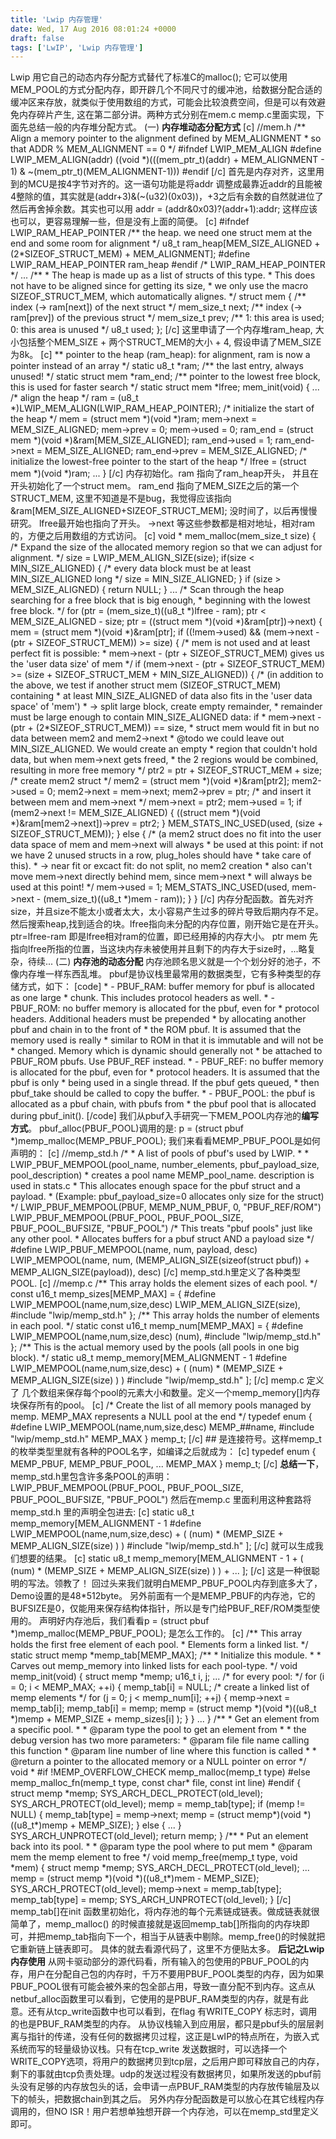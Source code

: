```yaml
---
title: 'Lwip 内存管理'
date: Wed, 17 Aug 2016 08:01:24 +0000
draft: false
tags: ['LwIP', 'Lwip 内存管理']
---
```


Lwip 用它自己的动态内存分配方式替代了标准C的malloc(); 它可以使用MEM\_POOL的方式分配内存，即开辟几个不同尺寸的缓冲池，给数据分配合适的缓冲区来存放，就类似于使用数组的方式，可能会比较浪费空间，但是可以有效避免内存碎片产生, 这在第二部分讲。两种方式分别在mem.c memp.c里面实现，下面先总结一般的内存堆分配方式。 (一) **内存堆动态分配方式** \[c\] //mem.h /\*\* Align a memory pointer to the alignment defined by MEM\_ALIGNMENT \* so that ADDR % MEM\_ALIGNMENT == 0 \*/ #ifndef LWIP\_MEM\_ALIGN #define LWIP\_MEM\_ALIGN(addr) ((void \*)(((mem\_ptr\_t)(addr) + MEM\_ALIGNMENT - 1) & ~(mem\_ptr\_t)(MEM\_ALIGNMENT-1))) #endif \[/c\] 首先是内存对齐，这里用到的MCU是按4字节对齐的。这一语句功能是将addr 调整成最靠近addr的且能被4整除的值，其实就是(addr+3)&(~(u32)(0x03))，+3之后有余数的自然就进位了然后再舍掉余数。其实也可以用 addr = (addr&0x03)?(addr+1):addr; 这样应该也可以，更容易理解一些，但是没有上面的简便。 \[c\] #ifndef LWIP\_RAM\_HEAP\_POINTER /\*\* the heap. we need one struct mem at the end and some room for alignment \*/ u8\_t ram\_heap\[MEM\_SIZE\_ALIGNED + (2\*SIZEOF\_STRUCT\_MEM) + MEM\_ALIGNMENT\]; #define LWIP\_RAM\_HEAP\_POINTER ram\_heap #endif /\* LWIP\_RAM\_HEAP\_POINTER \*/ ... /\*\* \* The heap is made up as a list of structs of this type. \* This does not have to be aligned since for getting its size, \* we only use the macro SIZEOF\_STRUCT\_MEM, which automatically alignes. \*/ struct mem { /\*\* index (-> ram\[next\]) of the next struct \*/ mem\_size\_t next; /\*\* index (-> ram\[prev\]) of the previous struct \*/ mem\_size\_t prev; /\*\* 1: this area is used; 0: this area is unused \*/ u8\_t used; }; \[/c\] 这里申请了一个内存堆ram\_heap, 大小包括整个MEM\_SIZE + 两个STRUCT\_MEM的大小 + 4, 假设申请了MEM\_SIZE 为8k。 \[c\] \*\* pointer to the heap (ram\_heap): for alignment, ram is now a pointer instead of an array \*/ static u8\_t \*ram; /\*\* the last entry, always unused! \*/ static struct mem \*ram\_end; /\*\* pointer to the lowest free block, this is used for faster search \*/ static struct mem \*lfree; mem\_init(void) { ... /\* align the heap \*/ ram = (u8\_t \*)LWIP\_MEM\_ALIGN(LWIP\_RAM\_HEAP\_POINTER); /\* initialize the start of the heap \*/ mem = (struct mem \*)(void \*)ram; mem->next = MEM\_SIZE\_ALIGNED; mem->prev = 0; mem->used = 0; ram\_end = (struct mem \*)(void \*)&ram\[MEM\_SIZE\_ALIGNED\]; ram\_end->used = 1; ram\_end->next = MEM\_SIZE\_ALIGNED; ram\_end->prev = MEM\_SIZE\_ALIGNED; /\* initialize the lowest-free pointer to the start of the heap \*/ lfree = (struct mem \*)(void \*)ram; ... } \[/c\] 内存初始化。ram 指向了ram\_heap开头， 并且在开头初始化了一个struct mem。 ram\_end 指向了MEM\_SIZE之后的第一个STRUCT\_MEM, 这里不知道是不是bug，我觉得应该指向&ram\[MEM\_SIZE\_ALIGNED+SIZEOF\_STRUCT\_MEM\]; 没时间了，以后再慢慢研究。 lfree最开始也指向了开头。 ->next 等这些参数都是相对地址，相对ram的，方便之后用数组的方式访问。 \[c\] void \* mem\_malloc(mem\_size\_t size) { /\* Expand the size of the allocated memory region so that we can adjust for alignment. \*/ size = LWIP\_MEM\_ALIGN\_SIZE(size); if(size < MIN\_SIZE\_ALIGNED) { /\* every data block must be at least MIN\_SIZE\_ALIGNED long \*/ size = MIN\_SIZE\_ALIGNED; } if (size > MEM\_SIZE\_ALIGNED) { return NULL; } ... /\* Scan through the heap searching for a free block that is big enough, \* beginning with the lowest free block. \*/ for (ptr = (mem\_size\_t)((u8\_t \*)lfree - ram); ptr < MEM\_SIZE\_ALIGNED - size; ptr = ((struct mem \*)(void \*)&ram\[ptr\])->next) { mem = (struct mem \*)(void \*)&ram\[ptr\]; if ((!mem->used) && (mem->next - (ptr + SIZEOF\_STRUCT\_MEM)) >= size) { /\* mem is not used and at least perfect fit is possible: \* mem->next - (ptr + SIZEOF\_STRUCT\_MEM) gives us the 'user data size' of mem \*/ if (mem->next - (ptr + SIZEOF\_STRUCT\_MEM) >= (size + SIZEOF\_STRUCT\_MEM + MIN\_SIZE\_ALIGNED)) { /\* (in addition to the above, we test if another struct mem (SIZEOF\_STRUCT\_MEM) containing \* at least MIN\_SIZE\_ALIGNED of data also fits in the 'user data space' of 'mem') \* -> split large block, create empty remainder, \* remainder must be large enough to contain MIN\_SIZE\_ALIGNED data: if \* mem->next - (ptr + (2\*SIZEOF\_STRUCT\_MEM)) == size, \* struct mem would fit in but no data between mem2 and mem2->next \* @todo we could leave out MIN\_SIZE\_ALIGNED. We would create an empty \* region that couldn't hold data, but when mem->next gets freed, \* the 2 regions would be combined, resulting in more free memory \*/ ptr2 = ptr + SIZEOF\_STRUCT\_MEM + size; /\* create mem2 struct \*/ mem2 = (struct mem \*)(void \*)&ram\[ptr2\]; mem2->used = 0; mem2->next = mem->next; mem2->prev = ptr; /\* and insert it between mem and mem->next \*/ mem->next = ptr2; mem->used = 1; if (mem2->next != MEM\_SIZE\_ALIGNED) { ((struct mem \*)(void \*)&ram\[mem2->next\])->prev = ptr2; } MEM\_STATS\_INC\_USED(used, (size + SIZEOF\_STRUCT\_MEM)); } else { /\* (a mem2 struct does no fit into the user data space of mem and mem->next will always \* be used at this point: if not we have 2 unused structs in a row, plug\_holes should have \* take care of this). \* -> near fit or excact fit: do not split, no mem2 creation \* also can't move mem->next directly behind mem, since mem->next \* will always be used at this point! \*/ mem->used = 1; MEM\_STATS\_INC\_USED(used, mem->next - (mem\_size\_t)((u8\_t \*)mem - ram)); } } \[/c\] 内存分配函数。首先对齐size，并且size不能太小或者太大，太小容易产生过多的碎片导致后期内存不足。 然后搜索heap,找到适合的块。lfree指向未分配的内存位置，刚开始它是在开头。 ptr=lfree-ram 即是lfree相对ram的位置，即已经用掉的内存大小。 ptr mem 先指向lfree所指的位置，当这块内存未被使用并且剩下的内存大于size时，...略复杂，待续... (二) **内存池的动态分配** 内存池顾名思义就是一个个划分好的池子，不像内存堆一样东西乱堆。 pbuf是协议栈里最常用的数据类型，它有多种类型的存储方式，如下： \[code\] \* - PBUF\_RAM: buffer memory for pbuf is allocated as one large \* chunk. This includes protocol headers as well. \* - PBUF\_ROM: no buffer memory is allocated for the pbuf, even for \* protocol headers. Additional headers must be prepended \* by allocating another pbuf and chain in to the front of \* the ROM pbuf. It is assumed that the memory used is really \* similar to ROM in that it is immutable and will not be \* changed. Memory which is dynamic should generally not \* be attached to PBUF\_ROM pbufs. Use PBUF\_REF instead. \* - PBUF\_REF: no buffer memory is allocated for the pbuf, even for \* protocol headers. It is assumed that the pbuf is only \* being used in a single thread. If the pbuf gets queued, \* then pbuf\_take should be called to copy the buffer. \* - PBUF\_POOL: the pbuf is allocated as a pbuf chain, with pbufs from \* the pbuf pool that is allocated during pbuf\_init(). \[/code\] 我们从pbuf入手研究一下MEM\_POOL内存池的**编写方式**。 pbuf\_alloc(PBUF\_POOL)调用的是: p = (struct pbuf \*)memp\_malloc(MEMP\_PBUF\_POOL); 我们来看看MEMP\_PBUF\_POOL是如何声明的： \[c\] //memp\_std.h /\* \* A list of pools of pbuf's used by LWIP. \* \* LWIP\_PBUF\_MEMPOOL(pool\_name, number\_elements, pbuf\_payload\_size, pool\_description) \* creates a pool name MEMP\_pool\_name. description is used in stats.c \* This allocates enough space for the pbuf struct and a payload. \* (Example: pbuf\_payload\_size=0 allocates only size for the struct) \*/ LWIP\_PBUF\_MEMPOOL(PBUF, MEMP\_NUM\_PBUF, 0, "PBUF\_REF/ROM") LWIP\_PBUF\_MEMPOOL(PBUF\_POOL, PBUF\_POOL\_SIZE, PBUF\_POOL\_BUFSIZE, "PBUF\_POOL") /\* This treats "pbuf pools" just like any other pool. \* Allocates buffers for a pbuf struct AND a payload size \*/ #define LWIP\_PBUF\_MEMPOOL(name, num, payload, desc) LWIP\_MEMPOOL(name, num, (MEMP\_ALIGN\_SIZE(sizeof(struct pbuf)) + MEMP\_ALIGN\_SIZE(payload)), desc) \[/c\] memp\_std.h里定义了各种类型POOL. \[c\] //memp.c /\*\* This array holds the element sizes of each pool. \*/ const u16\_t memp\_sizes\[MEMP\_MAX\] = { #define LWIP\_MEMPOOL(name,num,size,desc) LWIP\_MEM\_ALIGN\_SIZE(size), #include "lwip/memp\_std.h" }; /\*\* This array holds the number of elements in each pool. \*/ static const u16\_t memp\_num\[MEMP\_MAX\] = { #define LWIP\_MEMPOOL(name,num,size,desc) (num), #include "lwip/memp\_std.h" }; /\*\* This is the actual memory used by the pools (all pools in one big block). \*/ static u8\_t memp\_memory\[MEM\_ALIGNMENT - 1 #define LWIP\_MEMPOOL(name,num,size,desc) + ( (num) \* (MEMP\_SIZE + MEMP\_ALIGN\_SIZE(size) ) ) #include "lwip/memp\_std.h" \]; \[/c\] memp.c 定义了 几个数组来保存每个pool的元素大小和数量。定义一个memp\_memory\[\]内存块保存所有的pool。 \[c\] /\* Create the list of all memory pools managed by memp. MEMP\_MAX represents a NULL pool at the end \*/ typedef enum { #define LWIP\_MEMPOOL(name,num,size,desc) MEMP\_##name, #include "lwip/memp\_std.h" MEMP\_MAX } memp\_t; \[/c\] ## 是连接符号。这样memp\_t的枚举类型里就有各种的POOL名字，如编译之后就成为： \[c\] typedef enum { MEMP\_PBUF, MEMP\_PBUF\_POOL, ... MEMP\_MAX } memp\_t; \[/c\] **总结一下**， memp\_std.h里包含许多条POOL的声明： LWIP\_PBUF\_MEMPOOL(PBUF\_POOL, PBUF\_POOL\_SIZE, PBUF\_POOL\_BUFSIZE, "PBUF\_POOL") 然后在memp.c 里面利用这种套路将memp\_std.h 里的声明全包进去: \[c\] static u8\_t memp\_memory\[MEM\_ALIGNMENT - 1 #define LWIP\_MEMPOOL(name,num,size,desc) + ( (num) \* (MEMP\_SIZE + MEMP\_ALIGN\_SIZE(size) ) ) #include "lwip/memp\_std.h" \]; \[/c\] 就可以生成我们想要的结果。 \[c\] static u8\_t memp\_memory\[MEM\_ALIGNMENT - 1 + ( (num) \* (MEMP\_SIZE + MEMP\_ALIGN\_SIZE(size) ) ) + ... \]; \[/c\] 这是一种很聪明的写法。领教了！ 回过头来我们就明白MEMP\_PBUF\_POOL内存到底多大了，Demo设置的是48\*512byte。 另外前面有一个是MEMP\_PBUF的内存池，它的BUFSIZE是0，仅能用来保存结构体指针，所以是专门给PBUF\_REF/ROM类型使用的。 声明好内存池后，我们看看p = (struct pbuf \*)memp\_malloc(MEMP\_PBUF\_POOL); 是怎么工作的。 \[c\] /\*\* This array holds the first free element of each pool. \* Elements form a linked list. \*/ static struct memp \*memp\_tab\[MEMP\_MAX\]; /\*\* \* Initialize this module. \* \* Carves out memp\_memory into linked lists for each pool-type. \*/ void memp\_init(void) { struct memp \*memp; u16\_t i, j; ... /\* for every pool: \*/ for (i = 0; i < MEMP\_MAX; ++i) { memp\_tab\[i\] = NULL; /\* create a linked list of memp elements \*/ for (j = 0; j < memp\_num\[i\]; ++j) { memp->next = memp\_tab\[i\]; memp\_tab\[i\] = memp; memp = (struct memp \*)(void \*)((u8\_t \*)memp + MEMP\_SIZE + memp\_sizes\[i\] ); } } ... } /\*\* \* Get an element from a specific pool. \* \* @param type the pool to get an element from \* \* the debug version has two more parameters: \* @param file file name calling this function \* @param line number of line where this function is called \* \* @return a pointer to the allocated memory or a NULL pointer on error \*/ void \* #if !MEMP\_OVERFLOW\_CHECK memp\_malloc(memp\_t type) #else memp\_malloc\_fn(memp\_t type, const char\* file, const int line) #endif { struct memp \*memp; SYS\_ARCH\_DECL\_PROTECT(old\_level); SYS\_ARCH\_PROTECT(old\_level); memp = memp\_tab\[type\]; if (memp != NULL) { memp\_tab\[type\] = memp->next; memp = (struct memp\*)(void \*)((u8\_t\*)memp + MEMP\_SIZE); } else { ... } SYS\_ARCH\_UNPROTECT(old\_level); return memp; } /\*\* \* Put an element back into its pool. \* \* @param type the pool where to put mem \* @param mem the memp element to free \*/ void memp\_free(memp\_t type, void \*mem) { struct memp \*memp; SYS\_ARCH\_DECL\_PROTECT(old\_level); ... memp = (struct memp \*)(void \*)((u8\_t\*)mem - MEMP\_SIZE); SYS\_ARCH\_PROTECT(old\_level); memp->next = memp\_tab\[type\]; memp\_tab\[type\] = memp; SYS\_ARCH\_UNPROTECT(old\_level); } \[/c\] memp\_tab\[\]在init 函数里初始化，将内存池的每个元素链成链表。做成链表就很简单了，memp\_malloc() 的时候直接就是返回memp\_tab\[\]所指向的内存块即可，并把memp\_tab指向下一个，相当于从链表中剔除。memp\_free()的时候就把它重新链上链表即可。 具体的就去看源代码了，这里不方便贴太多。 **后记之Lwip内存使用** 从网卡驱动部分的源代码看，所有输入的包使用的PBUF\_POOL的内存，用户在分配自己包的内存时，千万不要用PBUF\_POOL类型的内存，因为如果PBUF\_POOL很有可能会被外来的包全部占用，导致一直分配不到内存。这点从netbuf\_alloc函数里可以看到，它使用的是PBUF\_RAM类型的内存，就是有此意。还有从tcp\_write函数中也可以看到，在flag 有WRITE\_COPY 标志时，调用的也是PBUF\_RAM类型的内存。 从协议栈输入到应用层，都只是pbuf头的层层剥离与指针的传递，没有任何的数据拷贝过程，这正是LwIP的特点所在，为嵌入式系统而写的轻量级协议栈。只有在tcp\_write 发送数据时，可以选择一个WRITE\_COPY选项，将用户的数据拷贝到tcp层，之后用户即可释放自己的内存，剩下的事就由tcp负责处理。udp的发送过程没有数据拷贝，如果所发送的pbuf前头没有足够的内存放包头的话，会申请一点PBUF\_RAM类型的内存放传输层及以下的帧头，把数据chain到其之后。 另外内存分配函数是可以放心在其它线程内存调用的，但NO ISR！用户若想单独想开辟一个内存池，可以在memp\_std里定义即可。